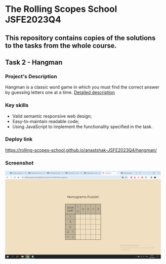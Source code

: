 # The Rolling Scopes School JSFE2023Q4

## This repository contains copies of the solutions to the tasks from the whole course.

## Task 2 - Hangman

### Project's Description

Hangman is a classic word game in which you must find the correct answer by guessing letters one at a time. [Detailed description](https://github.com/rolling-scopes-school/tasks/tree/master/stage1/tasks/hangman)

### Key skills

- Valid semantic responsive web design;
- Easy-to-maintain readable code;
- Using JavaScript to implement the functionality specified in the task.

### Deploy link

https://rolling-scopes-school.github.io/anastshak-JSFE2023Q4/hangman/

### Screenshot

![Screenshot](/img/scr.png)
